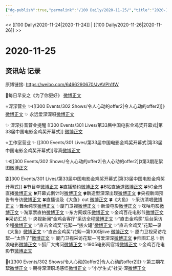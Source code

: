 ```yaml
---
{"dg-publish":true,"permalink":"/100 Daily/2020-11-25/","title":"2020-11-25","created":"2023-04-08T17:13:28.270+08:00","updated":"2023-04-08T17:14:54.406+08:00"}
---
```



<< [[100 Daily/2020-11-24\|2020-11-24]] | [[100 Daily/2020-11-26\|2020-11-26]] >>

# 2020-11-25

## 资讯站 记录

原博链接: https://weibo.com/6466290670/JvAVPh1fW

🌄每日早安之《为了你更好》
[微博正文](https://m.weibo.cn/6466290670/4575065411160210)

⭐深深营业
✨《[[300 Events/302 Shows/令人心动的offer2\|令人心动的offer2]]》[微博正文](https://m.weibo.cn/6466290670/4575271527385589)
✨ 永远爱深深呀[微博正文](https://m.weibo.cn/6466290670/4575288476574465)

✨ 深深抖音营业提醒 [[300 Events/301 Lives/第33届中国电影金鸡奖开幕式\|第33届中国电影金鸡奖开幕式]] [微博正文](https://m.weibo.cn/6466290670/4575286533819551)

⭐工作室营业
✨ [[300 Events/301 Lives/第33届中国电影金鸡奖开幕式\|第33届中国电影金鸡奖开幕式]]写真[微博正文](https://m.weibo.cn/6466290670/4575301978032287)

✨《[[300 Events/302 Shows/令人心动的offer2\|令人心动的offer2]]》第3期花絮图[微博正文](https://m.weibo.cn/6466290670/4575276358697437)

🎖[[300 Events/301 Lives/第33届中国电影金鸡奖开幕式\|第33届中国电影金鸡奖开幕式]]
🍀节目单[微博正文](https://m.weibo.cn/6466290670/4575101293173154)
🍀直播预约[微博正文](https://m.weibo.cn/6466290670/4575133563880161)
🍀B站直通道[微博正文](https://m.weibo.cn/6466290670/4575159753376238)
🍀5G全景直播[微博正文](https://m.weibo.cn/6466290670/4575164589675058)
🍀开幕式倒计时[微博正文](https://m.weibo.cn/6466290670/4575145504543104)
🍀新造型深深出现[微博正文](https://m.weibo.cn/6466290670/4575245555475764)
🍀央视新闻预告有专访[微博正文](https://m.weibo.cn/6466290670/4575230423731629)
🍀直播谈及《大鱼》cut [微博正文](https://m.weibo.cn/6466290670/4575209984364124)
🍀《大鱼》
✨采访清唱[微博正文](https://m.weibo.cn/6466290670/4575279684791076)
✨舞台纯享[微博正文](https://m.weibo.cn/6466290670/4575257635334400)
✨厦门卫视[微博正文](https://m.weibo.cn/6466290670/4575258956279960)
✨新浪电影[微博正文](https://m.weibo.cn/6466290670/4575249276608644)
✨咪咕电影[微博正文](https://m.weibo.cn/6466290670/4575250878044546)
✨淘票票直拍[微博正文](https://m.weibo.cn/6466290670/4575249791720618)
✨东方网娱乐[微博正文](https://m.weibo.cn/6466290670/4575252959730970)
✨金鸡百花电影节[微博正文](https://m.weibo.cn/6466290670/4575259615561226)
🍀采访汇总
✨ 央视新闻“金鸡会客厅”采访全程[微博正文](https://m.weibo.cn/6466290670/4575263281383715)
✨“直击金鸡奖”后台采访全程[微博正文](https://m.weibo.cn/6466290670/4575309129323930)
✨“直击金鸡奖”花絮—“拔火罐”[微博正文](https://m.weibo.cn/6466290670/4575282784898439)
✨“直击金鸡奖”花絮—录《大鱼》[微博正文](https://m.weibo.cn/6466290670/4575290594962347)
✨“直击金鸡奖”花絮—第100场live [微博正文](https://m.weibo.cn/6466290670/4575292897103462)
✨ 厦门卫视采访花絮—“太热了”[微博正文](https://m.weibo.cn/1733592447/4575281039288726)
✨ 厦门卫视采访花絮—可爱深深[微博正文](https://m.weibo.cn/6466290670/4575262606098808)
🍀帅图汇总
✨新浪电影[微博正文](https://m.weibo.cn/6466290670/4575252313022072)
✨狐厂大拷问[微博正文](https://m.weibo.cn/6466290670/4575254267039088)
✨1905电影网官博[微博正文](https://m.weibo.cn/6466290670/4575251666834257)
✨金鸡百花电影节[微博正文](https://m.weibo.cn/6466290670/4575266175190365)

🌸《[[300 Events/302 Shows/令人心动的offer2\|令人心动的offer2]]》
✨第三期花絮[微博正文](https://m.weibo.cn/6466290670/4575159861644398)
✨期待深深职场感悟[微博正文](https://m.weibo.cn/6466290670/4575169823119613)
✨“小学生式”社交·深[微博正文](https://m.weibo.cn/6466290670/4575253671717428)
